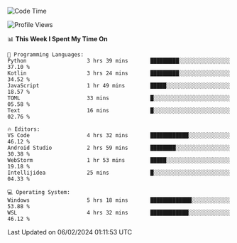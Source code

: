 <!--START_SECTION:waka-->
![Code Time](http://img.shields.io/badge/Code%20Time-559%20hrs%2024%20mins-blue)

![Profile Views](http://img.shields.io/badge/Profile%20Views-7-blue)

📊 **This Week I Spent My Time On** 

```text
💬 Programming Languages: 
Python                   3 hrs 39 mins       █████████░░░░░░░░░░░░░░░░   37.10 % 
Kotlin                   3 hrs 24 mins       █████████░░░░░░░░░░░░░░░░   34.52 % 
JavaScript               1 hr 49 mins        █████░░░░░░░░░░░░░░░░░░░░   18.57 % 
TOML                     33 mins             █░░░░░░░░░░░░░░░░░░░░░░░░   05.58 % 
Text                     16 mins             █░░░░░░░░░░░░░░░░░░░░░░░░   02.76 % 

🔥 Editors: 
VS Code                  4 hrs 32 mins       ████████████░░░░░░░░░░░░░   46.12 % 
Android Studio           2 hrs 59 mins       ████████░░░░░░░░░░░░░░░░░   30.38 % 
WebStorm                 1 hr 53 mins        █████░░░░░░░░░░░░░░░░░░░░   19.18 % 
Intellijidea             25 mins             █░░░░░░░░░░░░░░░░░░░░░░░░   04.33 % 

💻 Operating System: 
Windows                  5 hrs 18 mins       █████████████░░░░░░░░░░░░   53.88 % 
WSL                      4 hrs 32 mins       ████████████░░░░░░░░░░░░░   46.12 % 
```


 Last Updated on 06/02/2024 01:11:53 UTC
<!--END_SECTION:waka-->
